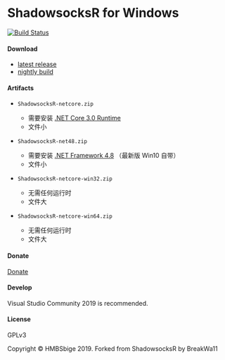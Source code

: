 ShadowsocksR for Windows
=======================

[![Build Status]][Appveyor]

#### Download

* [latest release]
* [nightly build]

#### Artifacts
* `ShadowsocksR-netcore.zip` 
    * 需要安装 [.NET Core 3.0 Runtime](https://dotnet.microsoft.com/download/dotnet-core/3.0)
    * 文件小

* `ShadowsocksR-net48.zip` 
    * 需要安装 [.NET Framework 4.8](https://dotnet.microsoft.com/download) （最新版 Win10 自带）
    * 文件小

* `ShadowsocksR-netcore-win32.zip`
    * 无需任何运行时
    * 文件大

* `ShadowsocksR-netcore-win64.zip`
    * 无需任何运行时
    * 文件大

#### Donate
[Donate](./pic/wechat.jpg)

#### Develop

Visual Studio Community 2019 is recommended.

#### License

GPLv3

Copyright © HMBSbige 2019. Forked from ShadowsocksR by BreakWa11

[Appveyor]:       https://ci.appveyor.com/project/HMBSbige/shadowsocksr-windows
[Build Status]:   https://ci.appveyor.com/api/projects/status/b9jgwdfvn20ithj1/branch/master?svg=true
[latest release]: https://github.com/HMBSbige/ShadowsocksR-Windows/releases
[nightly build]: https://ci.appveyor.com/project/HMBSbige/shadowsocksr-windows/branch/master/artifacts